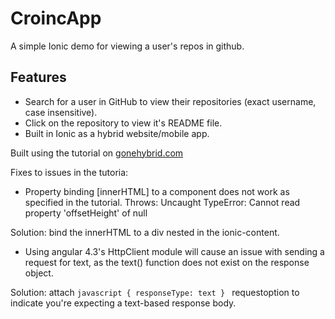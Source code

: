 # CroincApp
A simple Ionic demo for viewing a user's repos in github.

## Features

* Search for a user in GitHub to view their repositories (exact username, case insensitive).
* Click on the repository to view it's README file.
* Built in Ionic as a hybrid website/mobile app.

Built using the tutorial on [gonehybrid.com](https://gonehybrid.com/build-your-first-mobile-app-with-ionic-2-angular-2)

Fixes to issues in the tutoria:

* Property binding [innerHTML] to a <ionic-content> component does not work as specified in the tutorial. 
Throws: Uncaught TypeError: Cannot read property 'offsetHeight' of null

Solution: bind the innerHTML to a div nested in the ionic-content.

* Using angular 4.3's HttpClient module will cause an issue with sending a request for text, as the text() function does not exist on the response object.

Solution: attach ```javascript { responseType: text } ``` requestoption to indicate you're expecting a text-based response body.
